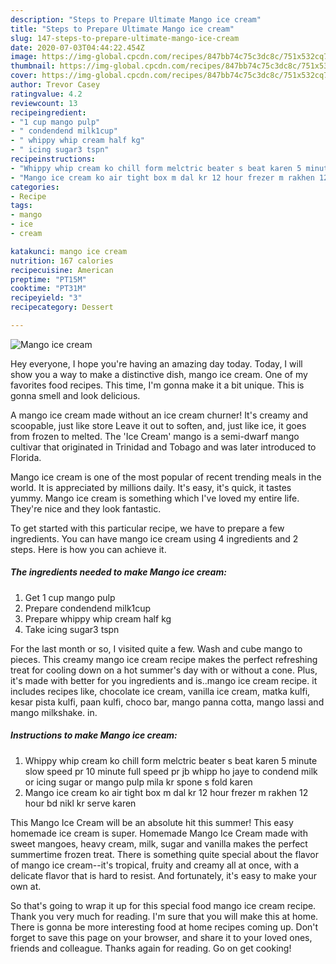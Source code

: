 ```yaml
---
description: "Steps to Prepare Ultimate Mango ice cream"
title: "Steps to Prepare Ultimate Mango ice cream"
slug: 147-steps-to-prepare-ultimate-mango-ice-cream
date: 2020-07-03T04:44:22.454Z
image: https://img-global.cpcdn.com/recipes/847bb74c75c3dc8c/751x532cq70/mango-ice-cream-recipe-main-photo.jpg
thumbnail: https://img-global.cpcdn.com/recipes/847bb74c75c3dc8c/751x532cq70/mango-ice-cream-recipe-main-photo.jpg
cover: https://img-global.cpcdn.com/recipes/847bb74c75c3dc8c/751x532cq70/mango-ice-cream-recipe-main-photo.jpg
author: Trevor Casey
ratingvalue: 4.2
reviewcount: 13
recipeingredient:
- "1 cup mango pulp"
- " condendend milk1cup"
- " whippy whip cream half kg"
- " icing sugar3 tspn"
recipeinstructions:
- "Whippy whip cream ko chill form melctric beater s beat karen 5 minute slow speed pr 10 minute full speed pr jb whipp ho jaye to condend milk or icing sugar or mango pulp mila kr spone s fold karen"
- "Mango ice cream ko air tight box m dal kr 12 hour frezer m rakhen 12 hour bd nikl kr serve karen"
categories:
- Recipe
tags:
- mango
- ice
- cream

katakunci: mango ice cream 
nutrition: 167 calories
recipecuisine: American
preptime: "PT15M"
cooktime: "PT31M"
recipeyield: "3"
recipecategory: Dessert

---
```



![Mango ice cream](https://img-global.cpcdn.com/recipes/847bb74c75c3dc8c/751x532cq70/mango-ice-cream-recipe-main-photo.jpg)

Hey everyone, I hope you're having an amazing day today. Today, I will show you a way to make a distinctive dish, mango ice cream. One of my favorites food recipes. This time, I'm gonna make it a bit unique. This is gonna smell and look delicious.

A mango ice cream made without an ice cream churner! It&#39;s creamy and scoopable, just like store Leave it out to soften, and, just like ice, it goes from frozen to melted. The &#39;Ice Cream&#39; mango is a semi-dwarf mango cultivar that originated in Trinidad and Tobago and was later introduced to Florida.

Mango ice cream is one of the most popular of recent trending meals in the world. It is appreciated by millions daily. It's easy, it's quick, it tastes yummy. Mango ice cream is something which I've loved my entire life. They're nice and they look fantastic.


To get started with this particular recipe, we have to prepare a few ingredients. You can have mango ice cream using 4 ingredients and 2 steps. Here is how you can achieve it.

<!--inarticleads1-->

##### The ingredients needed to make Mango ice cream:

1. Get 1 cup mango pulp
1. Prepare  condendend milk1cup
1. Prepare  whippy whip cream half kg
1. Take  icing sugar3 tspn


For the last month or so, I visited quite a few. Wash and cube mango to pieces. This creamy mango ice cream recipe makes the perfect refreshing treat for cooling down on a hot summer&#39;s day with or without a cone. Plus, it&#39;s made with better for you ingredients and is..mango ice cream recipe. it includes recipes like, chocolate ice cream, vanilla ice cream, matka kulfi, kesar pista kulfi, paan kulfi, choco bar, mango panna cotta, mango lassi and mango milkshake. in. 

<!--inarticleads2-->

##### Instructions to make Mango ice cream:

1. Whippy whip cream ko chill form melctric beater s beat karen 5 minute slow speed pr 10 minute full speed pr jb whipp ho jaye to condend milk or icing sugar or mango pulp mila kr spone s fold karen
1. Mango ice cream ko air tight box m dal kr 12 hour frezer m rakhen 12 hour bd nikl kr serve karen


This Mango Ice Cream will be an absolute hit this summer! This easy homemade ice cream is super. Homemade Mango Ice Cream made with sweet mangoes, heavy cream, milk, sugar and vanilla makes the perfect summertime frozen treat. There is something quite special about the flavor of mango ice cream--it&#39;s tropical, fruity and creamy all at once, with a delicate flavor that is hard to resist. And fortunately, it&#39;s easy to make your own at. 

So that's going to wrap it up for this special food mango ice cream recipe. Thank you very much for reading. I'm sure that you will make this at home. There is gonna be more interesting food at home recipes coming up. Don't forget to save this page on your browser, and share it to your loved ones, friends and colleague. Thanks again for reading. Go on get cooking!
